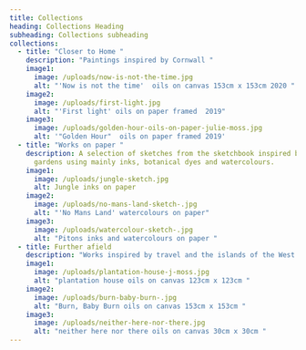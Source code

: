 ```yaml
---
title: Collections
heading: Collections Heading
subheading: Collections subheading
collections:
  - title: "Closer to Home "
    description: "Paintings inspired by Cornwall "
    image1:
      image: /uploads/now-is-not-the-time.jpg
      alt: "'Now is not the time'  oils on canvas 153cm x 153cm 2020 "
    image2:
      image: /uploads/first-light.jpg
      alt: "'First light' oils on paper framed  2019"
    image3:
      image: /uploads/golden-hour-oils-on-paper-julie-moss.jpg
      alt: '"Golden Hour"  oils on paper framed 2019'
  - title: "Works on paper "
    description: A selection of sketches from the sketchbook inspired by travel and
      gardens using mainly inks, botanical dyes and watercolours.
    image1:
      image: /uploads/jungle-sketch.jpg
      alt: Jungle inks on paper
    image2:
      image: /uploads/no-mans-land-sketch-.jpg
      alt: "'No Mans Land' watercolours on paper"
    image3:
      image: /uploads/watercolour-sketch-.jpg
      alt: "Pitons inks and watercolours on paper "
  - title: Further afield
    description: "Works inspired by travel and the islands of the West Indies "
    image1:
      image: /uploads/plantation-house-j-moss.jpg
      alt: "plantation house oils on canvas 123cm x 123cm "
    image2:
      image: /uploads/burn-baby-burn-.jpg
      alt: "Burn, Baby Burn oils on canvas 153cm x 153cm "
    image3:
      image: /uploads/neither-here-nor-there.jpg
      alt: "neither here nor there oils on canvas 30cm x 30cm "
---
```


